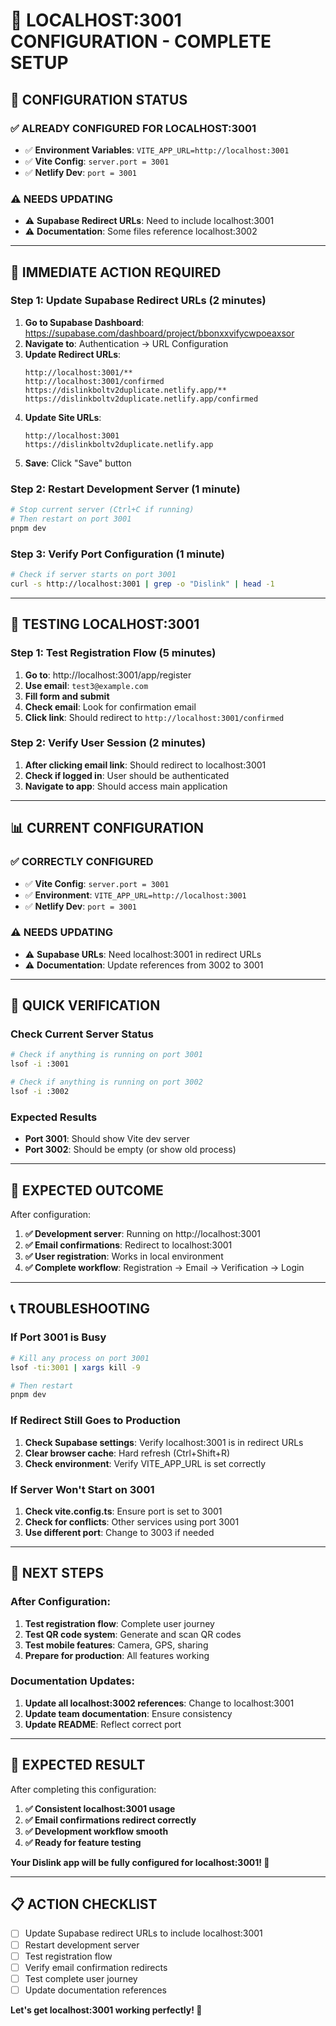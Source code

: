 # 🔧 LOCALHOST:3001 CONFIGURATION - COMPLETE SETUP

## 🎯 **CONFIGURATION STATUS**

### **✅ ALREADY CONFIGURED FOR LOCALHOST:3001**
- ✅ **Environment Variables**: `VITE_APP_URL=http://localhost:3001`
- ✅ **Vite Config**: `server.port = 3001`
- ✅ **Netlify Dev**: `port = 3001`

### **⚠️ NEEDS UPDATING**
- ⚠️ **Supabase Redirect URLs**: Need to include localhost:3001
- ⚠️ **Documentation**: Some files reference localhost:3002

---

## 🚨 **IMMEDIATE ACTION REQUIRED**

### **Step 1: Update Supabase Redirect URLs (2 minutes)**

1. **Go to Supabase Dashboard**: https://supabase.com/dashboard/project/bbonxxvifycwpoeaxsor
2. **Navigate to**: Authentication → URL Configuration
3. **Update Redirect URLs**:
   ```
   http://localhost:3001/**
   http://localhost:3001/confirmed
   https://dislinkboltv2duplicate.netlify.app/**
   https://dislinkboltv2duplicate.netlify.app/confirmed
   ```
4. **Update Site URLs**:
   ```
   http://localhost:3001
   https://dislinkboltv2duplicate.netlify.app
   ```
5. **Save**: Click "Save" button

### **Step 2: Restart Development Server (1 minute)**

```bash
# Stop current server (Ctrl+C if running)
# Then restart on port 3001
pnpm dev
```

### **Step 3: Verify Port Configuration (1 minute)**

```bash
# Check if server starts on port 3001
curl -s http://localhost:3001 | grep -o "Dislink" | head -1
```

---

## 🧪 **TESTING LOCALHOST:3001**

### **Step 1: Test Registration Flow (5 minutes)**

1. **Go to**: http://localhost:3001/app/register
2. **Use email**: `test3@example.com`
3. **Fill form and submit**
4. **Check email**: Look for confirmation email
5. **Click link**: Should redirect to `http://localhost:3001/confirmed`

### **Step 2: Verify User Session (2 minutes)**

1. **After clicking email link**: Should redirect to localhost:3001
2. **Check if logged in**: User should be authenticated
3. **Navigate to app**: Should access main application

---

## 📊 **CURRENT CONFIGURATION**

### **✅ CORRECTLY CONFIGURED**
- ✅ **Vite Config**: `server.port = 3001`
- ✅ **Environment**: `VITE_APP_URL=http://localhost:3001`
- ✅ **Netlify Dev**: `port = 3001`

### **⚠️ NEEDS UPDATING**
- ⚠️ **Supabase URLs**: Need localhost:3001 in redirect URLs
- ⚠️ **Documentation**: Update references from 3002 to 3001

---

## 🔧 **QUICK VERIFICATION**

### **Check Current Server Status**
```bash
# Check if anything is running on port 3001
lsof -i :3001

# Check if anything is running on port 3002
lsof -i :3002
```

### **Expected Results**
- **Port 3001**: Should show Vite dev server
- **Port 3002**: Should be empty (or show old process)

---

## 🚀 **EXPECTED OUTCOME**

After configuration:

1. **✅ Development server**: Running on http://localhost:3001
2. **✅ Email confirmations**: Redirect to localhost:3001
3. **✅ User registration**: Works in local environment
4. **✅ Complete workflow**: Registration → Email → Verification → Login

---

## 📞 **TROUBLESHOOTING**

### **If Port 3001 is Busy**
```bash
# Kill any process on port 3001
lsof -ti:3001 | xargs kill -9

# Then restart
pnpm dev
```

### **If Redirect Still Goes to Production**
1. **Check Supabase settings**: Verify localhost:3001 is in redirect URLs
2. **Clear browser cache**: Hard refresh (Ctrl+Shift+R)
3. **Check environment**: Verify VITE_APP_URL is set correctly

### **If Server Won't Start on 3001**
1. **Check vite.config.ts**: Ensure port is set to 3001
2. **Check for conflicts**: Other services using port 3001
3. **Use different port**: Change to 3003 if needed

---

## 🎯 **NEXT STEPS**

### **After Configuration:**
1. **Test registration flow**: Complete user journey
2. **Test QR code system**: Generate and scan QR codes
3. **Test mobile features**: Camera, GPS, sharing
4. **Prepare for production**: All features working

### **Documentation Updates:**
1. **Update all localhost:3002 references**: Change to localhost:3001
2. **Update team documentation**: Ensure consistency
3. **Update README**: Reflect correct port

---

## 🎊 **EXPECTED RESULT**

After completing this configuration:

1. **✅ Consistent localhost:3001 usage**
2. **✅ Email confirmations redirect correctly**
3. **✅ Development workflow smooth**
4. **✅ Ready for feature testing**

**Your Dislink app will be fully configured for localhost:3001! 🚀**

---

## 📋 **ACTION CHECKLIST**

- [ ] Update Supabase redirect URLs to include localhost:3001
- [ ] Restart development server
- [ ] Test registration flow
- [ ] Verify email confirmation redirects
- [ ] Test complete user journey
- [ ] Update documentation references

**Let's get localhost:3001 working perfectly! 🎯**
